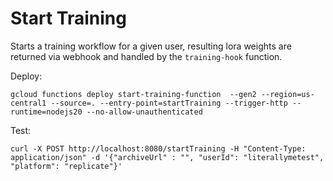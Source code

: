 # Start Training

Starts a training workflow for a given user, resulting lora weights are returned via webhook and handled by the `training-hook` function.

Deploy:
```
gcloud functions deploy start-training-function  --gen2 --region=us-central1 --source=. --entry-point=startTraining --trigger-http --runtime=nodejs20 --no-allow-unauthenticated
```

Test:
```
curl -X POST http://localhost:8080/startTraining -H "Content-Type: application/json" -d '{"archiveUrl" : "", "userId": "literallymetest", "platform": "replicate"}'
```